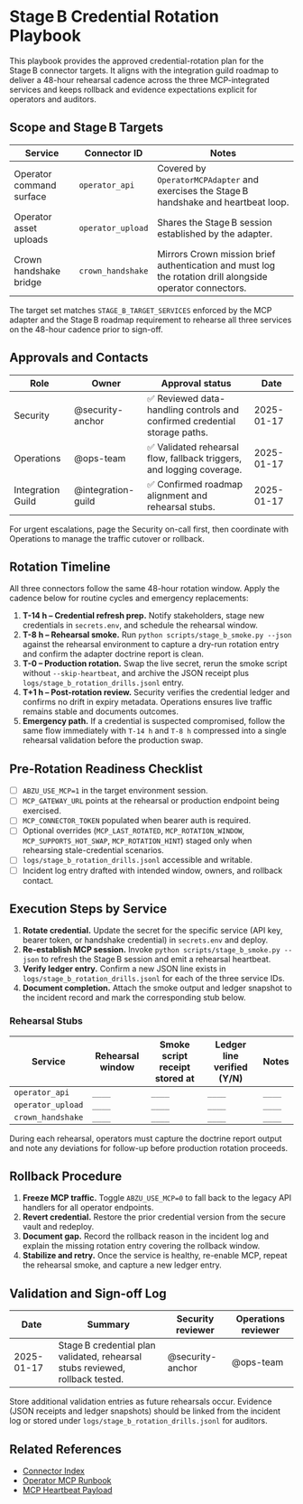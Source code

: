 # Stage B Credential Rotation Playbook

This playbook provides the approved credential-rotation plan for the Stage B
connector targets. It aligns with the integration guild roadmap to deliver a
48-hour rehearsal cadence across the three MCP-integrated services and keeps
rollback and evidence expectations explicit for operators and auditors.

## Scope and Stage B Targets

| Service | Connector ID | Notes |
| --- | --- | --- |
| Operator command surface | `operator_api` | Covered by `OperatorMCPAdapter` and exercises the Stage B handshake and heartbeat loop. |
| Operator asset uploads | `operator_upload` | Shares the Stage B session established by the adapter. |
| Crown handshake bridge | `crown_handshake` | Mirrors Crown mission brief authentication and must log the rotation drill alongside operator connectors. |

The target set matches `STAGE_B_TARGET_SERVICES` enforced by the MCP adapter
and the Stage B roadmap requirement to rehearse all three services on the 48-hour
cadence prior to sign-off.

## Approvals and Contacts

| Role | Owner | Approval status | Date |
| --- | --- | --- | --- |
| Security | @security-anchor | ✅ Reviewed data-handling controls and confirmed credential storage paths. | 2025-01-17 |
| Operations | @ops-team | ✅ Validated rehearsal flow, fallback triggers, and logging coverage. | 2025-01-17 |
| Integration Guild | @integration-guild | ✅ Confirmed roadmap alignment and rehearsal stubs. | 2025-01-17 |

For urgent escalations, page the Security on-call first, then coordinate with
Operations to manage the traffic cutover or rollback.

## Rotation Timeline

All three connectors follow the same 48-hour rotation window. Apply the cadence
below for routine cycles and emergency replacements:

1. **T-14 h – Credential refresh prep.** Notify stakeholders, stage new
   credentials in `secrets.env`, and schedule the rehearsal window.
2. **T-8 h – Rehearsal smoke.** Run `python scripts/stage_b_smoke.py --json`
   against the rehearsal environment to capture a dry-run rotation entry and
   confirm the adapter doctrine report is clean.
3. **T-0 – Production rotation.** Swap the live secret, rerun the smoke script
   without `--skip-heartbeat`, and archive the JSON receipt plus
   `logs/stage_b_rotation_drills.jsonl` entry.
4. **T+1 h – Post-rotation review.** Security verifies the credential ledger and
   confirms no drift in expiry metadata. Operations ensures live traffic remains
   stable and documents outcomes.
5. **Emergency path.** If a credential is suspected compromised, follow the
   same flow immediately with `T-14 h` and `T-8 h` compressed into a single
   rehearsal validation before the production swap.

## Pre-Rotation Readiness Checklist

- [ ] `ABZU_USE_MCP=1` in the target environment session.
- [ ] `MCP_GATEWAY_URL` points at the rehearsal or production endpoint being
      exercised.
- [ ] `MCP_CONNECTOR_TOKEN` populated when bearer auth is required.
- [ ] Optional overrides (`MCP_LAST_ROTATED`, `MCP_ROTATION_WINDOW`,
      `MCP_SUPPORTS_HOT_SWAP`, `MCP_ROTATION_HINT`) staged only when rehearsing
      stale-credential scenarios.
- [ ] `logs/stage_b_rotation_drills.jsonl` accessible and writable.
- [ ] Incident log entry drafted with intended window, owners, and rollback
      contact.

## Execution Steps by Service

1. **Rotate credential.** Update the secret for the specific service (API key,
   bearer token, or handshake credential) in `secrets.env` and deploy.
2. **Re-establish MCP session.** Invoke `python scripts/stage_b_smoke.py --json`
   to refresh the Stage B session and emit a rehearsal heartbeat.
3. **Verify ledger entry.** Confirm a new JSON line exists in
   `logs/stage_b_rotation_drills.jsonl` for each of the three service IDs.
4. **Document completion.** Attach the smoke output and ledger snapshot to the
   incident record and mark the corresponding stub below.

### Rehearsal Stubs

| Service | Rehearsal window | Smoke script receipt stored at | Ledger line verified (Y/N) | Notes |
| --- | --- | --- | --- | --- |
| `operator_api` | `____` | `____` | `____` | `____` |
| `operator_upload` | `____` | `____` | `____` | `____` |
| `crown_handshake` | `____` | `____` | `____` | `____` |

During each rehearsal, operators must capture the doctrine report output and
note any deviations for follow-up before production rotation proceeds.

## Rollback Procedure

1. **Freeze MCP traffic.** Toggle `ABZU_USE_MCP=0` to fall back to the legacy
   API handlers for all operator endpoints.
2. **Revert credential.** Restore the prior credential version from the secure
   vault and redeploy.
3. **Document gap.** Record the rollback reason in the incident log and explain
   the missing rotation entry covering the rollback window.
4. **Stabilize and retry.** Once the service is healthy, re-enable MCP, repeat
   the rehearsal smoke, and capture a new ledger entry.

## Validation and Sign-off Log

| Date | Summary | Security reviewer | Operations reviewer |
| --- | --- | --- | --- |
| 2025-01-17 | Stage B credential plan validated, rehearsal stubs reviewed, rollback tested. | @security-anchor | @ops-team |

Store additional validation entries as future rehearsals occur. Evidence (JSON
receipts and ledger snapshots) should be linked from the incident log or stored
under `logs/stage_b_rotation_drills.jsonl` for auditors.

## Related References

- [Connector Index](CONNECTOR_INDEX.md)
- [Operator MCP Runbook](operator_mcp_runbook.md)
- [MCP Heartbeat Payload](mcp_heartbeat_payload.md)
